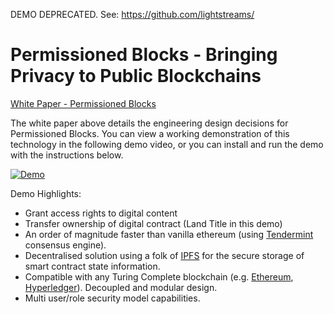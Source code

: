 DEMO DEPRECATED. See: https://github.com/lightstreams/

# Permissioned Blocks - Bringing Privacy to Public Blockchains

[White Paper - Permissioned Blocks](https://github.com/autocontracts/permissioned-blocks/blob/master/whitepaper.md) 

The white paper above details the engineering design decisions for Permissioned Blocks. You can view a working demonstration of this technology in the following demo video, or you can install and run the demo with the instructions below.

[![Demo](images/video-thumbnail.png)](https://www.youtube.com/watch?v=Zt9DIopmzbA)
<br>

Demo Highlights:

- Grant access rights to digital content   
- Transfer ownership of digital contract (Land Title in this demo)
- An order of magnitude faster than vanilla ethereum (using [Tendermint](https://tendermint.com/) consensus engine).
- Decentralised solution using a folk of [IPFS](https://ipfs.io/) for the secure storage of smart contract state information.
- Compatible with any Turing Complete blockchain (e.g. [Ethereum](https://www.ethereum.org/), [Hyperledger](https://www.hyperledger.org/)). Decoupled and modular design.
- Multi user/role security model capabilities.  

